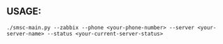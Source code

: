 ## USAGE:

`./smsc-main.py --zabbix --phone <your-phone-number> --server <your-server-name> --status <your-current-server-status>`
